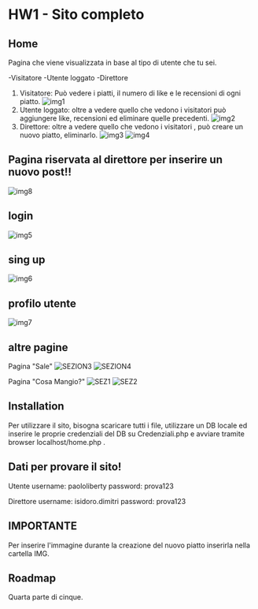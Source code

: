 # HW1 - Sito completo

## Home
Pagina che viene visualizzata in base al tipo di utente che tu sei.

-Visitatore
-Utente loggato
-Direttore

1) Visitatore: Può vedere i piatti, il numero di like e le recensioni di ogni piatto.
  ![img1](https://user-images.githubusercontent.com/79881013/119350220-59f54400-bc9f-11eb-90a4-d238da26f77e.PNG)
2) Utente loggato: oltre a vedere quello che vedono i visitatori può aggiungere like, recensioni ed eliminare quelle precedenti.
  ![img2](https://user-images.githubusercontent.com/79881013/119350474-ae002880-bc9f-11eb-8de5-d34063c107eb.PNG)
3) Direttore: oltre a vedere quello che vedono i visitatori , può creare un nuovo piatto, eliminarlo.
  ![img3](https://user-images.githubusercontent.com/79881013/119350886-223acc00-bca0-11eb-81ff-ab9a93a93f66.PNG)
  ![img4](https://user-images.githubusercontent.com/79881013/119350900-249d2600-bca0-11eb-9049-6cd13bbbb2fb.PNG)

## Pagina riservata al direttore per inserire un nuovo post!!
  ![img8](https://user-images.githubusercontent.com/79881013/119352168-a2adfc80-bca1-11eb-952d-ab3743dacd79.PNG)

## login

  ![img5](https://user-images.githubusercontent.com/79881013/119351341-aab96c80-bca0-11eb-8e9e-2651f7bc1cc9.PNG)



## sing up
  
  ![img6](https://user-images.githubusercontent.com/79881013/119351393-b5740180-bca0-11eb-8588-c6d39163b7bf.PNG)

## profilo utente

  ![img7](https://user-images.githubusercontent.com/79881013/119351525-da687480-bca0-11eb-957a-1eda9f867dca.PNG)

## altre pagine
Pagina "Sale"
![SEZION3](https://user-images.githubusercontent.com/79881013/116103775-33e48000-a6b0-11eb-814a-480a98a974fe.PNG)
![SEZION4](https://user-images.githubusercontent.com/79881013/116103833-3e9f1500-a6b0-11eb-9cff-1978e063a0fb.PNG)

Pagina "Cosa Mangio?"
![SEZ1](https://user-images.githubusercontent.com/79881013/116103956-5aa2b680-a6b0-11eb-9974-becd6d86e01b.PNG)
![SEZ2](https://user-images.githubusercontent.com/79881013/116103965-5c6c7a00-a6b0-11eb-8637-03a5a4a0b9f1.PNG)


## Installation

Per utilizzare il sito, bisogna scaricare tutti i file, utilizzare un DB locale ed inserire le proprie credenziali del DB su Credenziali.php e avviare tramite browser localhost/home.php .
## Dati per provare il sito!

Utente
username: paololiberty
password: prova123

Direttore
username: isidoro.dimitri
password: prova123

## IMPORTANTE
Per inserire l'immagine durante la creazione del nuovo piatto inserirla nella cartella IMG.

## Roadmap
Quarta parte di cinque.
